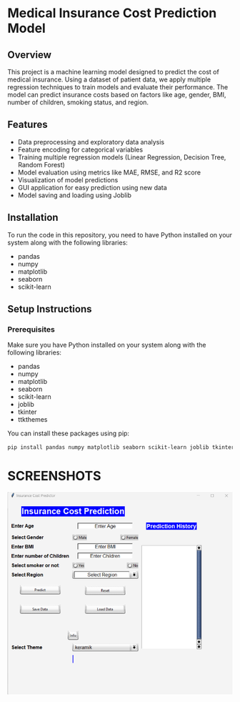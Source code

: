 # Medical Insurance Cost Prediction Model

## Overview
This project is a machine learning model designed to predict the cost of medical insurance. Using a dataset of patient data, we apply multiple regression techniques to train models and evaluate their performance. The model can predict insurance costs based on factors like age, gender, BMI, number of children, smoking status, and region.

## Features
- Data preprocessing and exploratory data analysis
- Feature encoding for categorical variables
- Training multiple regression models (Linear Regression, Decision Tree, Random Forest)
- Model evaluation using metrics like MAE, RMSE, and R2 score
- Visualization of model predictions
- GUI application for easy prediction using new data
- Model saving and loading using Joblib

## Installation

To run the code in this repository, you need to have Python installed on your system along with the following libraries:

- pandas
- numpy
- matplotlib
- seaborn
- scikit-learn

## Setup Instructions

### Prerequisites
Make sure you have Python installed on your system along with the following libraries:
- pandas
- numpy
- matplotlib
- seaborn
- scikit-learn
- joblib
- tkinter
- ttkthemes

You can install these packages using pip:
```sh
pip install pandas numpy matplotlib seaborn scikit-learn joblib tkinter ttkthemes
```

# SCREENSHOTS
![Health Insurance Cost Prediction Model](https://raw.githubusercontent.com/sukhe3608/Health-Insurance-Cost-Prediction-Model/main/image.png)



